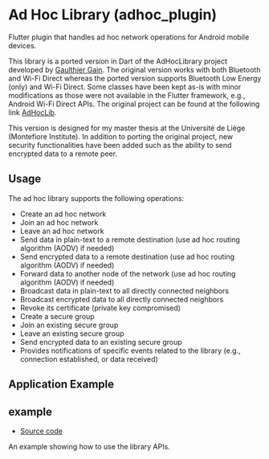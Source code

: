 # Ad Hoc Library (adhoc_plugin)

Flutter plugin that handles ad hoc network operations for Android mobile devices.

This library is a ported version in Dart of the AdHocLibrary project developed by [Gaulthier Gain](https://github.com/gaulthiergain). The original version works with both Bluetooth and Wi-Fi Direct whereas the ported version supports Bluetooth Low Energy (only) and Wi-Fi Direct. Some classes have been kept as-is with minor modifications as those were not available in the Flutter framework, e.g., Android Wi-Fi Direct APIs. The original project can be found at the following link [AdHocLib](https://github.com/gaulthiergain/AdHocLib).

This version is designed for my master thesis at the Université de Liège (Montefiore Institute). In addition to porting the original project, new security functionalities have been added such as the ability to send encrypted data to a remote peer.

## Usage

The ad hoc library supports the following operations:
- Create an ad hoc network
- Join an ad hoc network
- Leave an ad hoc network
- Send data in plain-text to a remote destination (use ad hoc routing algorithm (AODV) if needed)
- Send encrypted data to a remote destination (use ad hoc routing algorithm (AODV) if needed)
- Forward data to another node of the network (use ad hoc routing algorithm (AODV) if needed)
- Broadcast data in plain-text to all directly connected neighbors
- Broadcast encrypted data to all directly connected neighbors
- Revoke its certificate (private key compromised)
- Create a secure group
- Join an existing secure group
- Leave an existing secure group
- Send encrypted data to an existing secure group
- Provides notifications of specific events related to the library (e.g., connection established, or data received)

## Application Example

## example

- [Source code](example)

An example showing how to use the library APIs.